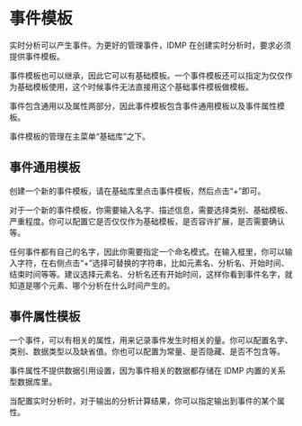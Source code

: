 # 事件模板

实时分析可以产生事件。为更好的管理事件，IDMP 在创建实时分析时，要求必须提供事件模板。

事件模板也可以继承，因此它可以有基础模板。一个事件模板还可以指定为仅仅作为基础模板使用，这个时候事件无法直接用这个基础事件模板做模板。

事件包含通用以及属性两部分，因此事件模板包含事件通用模板以及事件属性模板。

事件模板的管理在主菜单“基础库”之下。

## 事件通用模板

创建一个新的事件模板，请在基础库里点击事件模板，然后点击“+”即可。

对于一个新的事件模板，你需要输入名字、描述信息，需要选择类别、基础模板、严重程度。你可以配置它是否仅仅作为基础模板，是否容许扩展，是否需要确认等。

任何事件都有自己的名字，因此你需要指定一个命名模式。在输入框里，你可以输入字符，在右侧点击“+”选择可替换的字符串，比如元素名、分析名、开始时间、结束时间等等。建议选择元素名、分析名还有开始时间，这样你看到事件名字，就知道是哪个元素、哪个分析在什么时间产生的。

## 事件属性模板

一个事件，可以有相关的属性，用来记录事件发生时相关的量。你可以配置名字、类别、数据类型以及缺省值。你也可以配置为常量、是否隐藏、是否不包含等。

事件属性不提供数据引用设置，因为事件相关的数据都存储在 IDMP 内置的关系型数据库里。

当配置实时分析时，对于输出的分析计算结果，你可以指定输出到事件的某个属性。
